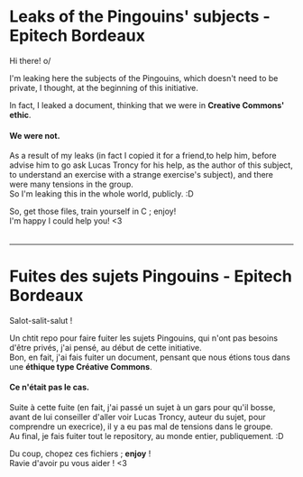 # Leaks of the Pingouins' subjects - Epitech Bordeaux

Hi there! o/

I'm leaking here the subjects of the Pingouins, which doesn't need to be private, I thought, at the beginning of this initiative.

In fact, I leaked a document, thinking that we were in __Creative Commons' ethic__.

#### We were not.

As a result of my leaks (in fact I copied it for a friend,to help him, before advise him to go ask Lucas Troncy for his help, as the author of this subject, to understand an exercise with a strange exercise's subject), and there were many tensions in the group.\
So I'm leaking this in the whole world, publicly. :D

So, get those files, train yourself in C ; enjoy!\
I'm happy I could help you! <3

######

---------------

# Fuites des sujets Pingouins - Epitech Bordeaux

Salot-salit-salut !

Un chtit repo pour faire fuiter les sujets Pingouins, qui n'ont pas besoins d'être privés, j'ai pensé, au début de cette initiative.\
Bon, en fait, j'ai fais fuiter un document, pensant que nous étions tous dans une __éthique type Créative Commons__.

#### Ce n'était pas le cas.

Suite à cette fuite (en fait, j'ai passé un sujet à un gars pour qu'il bosse, avant de lui conseiller d'aller voir Lucas Troncy, auteur du sujet, pour comprendre un execrice), il y a eu pas mal de tensions dans le groupe.\
Au final, je fais fuiter tout le repository, au monde entier, publiquement. :D

Du coup, chopez ces fichiers ; __enjoy__ !\
Ravie d'avoir pu vous aider ! <3
